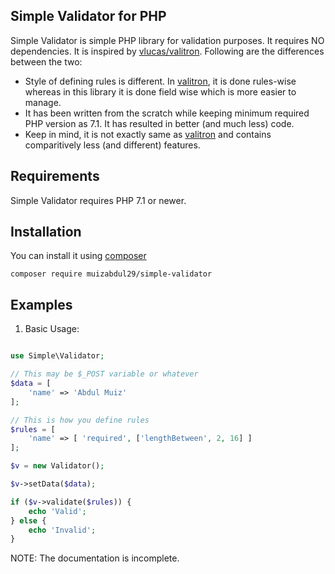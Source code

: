 ## Simple Validator for PHP

Simple Validator is simple PHP library for validation purposes. It requires NO dependencies. It is inspired by [vlucas/valitron](https://github.com/vlucas/valitron). Following are the differences between the two:

- Style of defining rules is different. In [valitron](https://github.com/vlucas/valitron), it is done rules-wise whereas in this library it is done field wise which is more easier to manage.
- It has been written from the scratch while keeping minimum required PHP version as 7.1. It has resulted in better (and much less) code.
- Keep in mind, it is not exactly same as [valitron](https://github.com/vlucas/valitron) and contains comparitively less (and different) features.


## Requirements

Simple Validator requires PHP 7.1 or newer.

## Installation

You can install it using [composer](http://getcomposer.org)

```
composer require muizabdul29/simple-validator
```

## Examples

1. Basic Usage:

```php

use Simple\Validator;

// This may be $_POST variable or whatever
$data = [
    'name' => 'Abdul Muiz'
];

// This is how you define rules
$rules = [
    'name' => [ 'required', ['lengthBetween', 2, 16] ]
];

$v = new Validator();

$v->setData($data);

if ($v->validate($rules)) {
    echo 'Valid';
} else {
    echo 'Invalid';
}

```

NOTE: The documentation is incomplete.